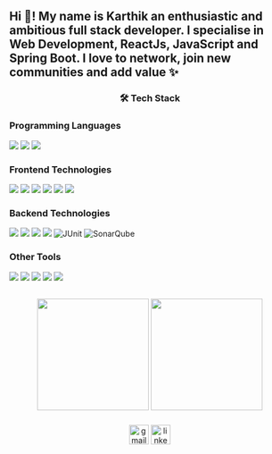 <h2 align="left">Hi 👋! My name is Karthik an enthusiastic and ambitious full stack developer. I specialise in Web
    Development, ReactJs, JavaScript and Spring Boot. I love to network, join new communities and add value ✨</h2>

###
<div class="markdown-heading" align="center" dir="auto">
    <h3 class="heading-element" dir="auto">🛠 Tech Stack</h3><a id="user-content--tech-stack" class="anchor"
        aria-label="Permalink: 🛠  Tech Stack" href="#-tech-stack"></a>
</div>

<div align="left">
    <h3 class="heading-element" dir="auto">Programming Languages</h3>
    <img src="https://img.shields.io/badge/C%2B%2B-00599C?style=for-the-badge&logo=c%2B%2B&logoColor=white"
        style="max-width: 100%;">
    <img src="https://img.shields.io/badge/java-%23ED8B00.svg?style=for-the-badge&logo=openjdk&logoColor=white"
        style="max-width: 100%;">
    <img src="https://img.shields.io/badge/Python-FFD43B?style=for-the-badge&logo=python&logoColor=blue"
        style="max-width: 100%;">
</div>
<div align="left">
    <h3 class="heading-element" dir="auto">Frontend Technologies</h3>
    <img src="https://img.shields.io/badge/HTML5-E34F26?style=for-the-badge&logo=html5&logoColor=white"
        style="max-width: 100%;">
    <img src="https://img.shields.io/badge/CSS3-1572B6?style=for-the-badge&logo=css3&logoColor=white"
        style="max-width: 100%;">
    <img src="https://img.shields.io/badge/JavaScript-323330?style=for-the-badge&logo=javascript&logoColor=F7DF1E"
        style="max-width: 100%;">
    <img src="https://img.shields.io/badge/React-20232A?style=for-the-badge&logo=react&logoColor=61DAFB"
        style="max-width: 100%;">
    <img src="https://img.shields.io/badge/Material%20UI-007FFF?style=for-the-badge&logo=mui&logoColor=white"
        style="max-width: 100%;">
    <img src="https://img.shields.io/badge/Bootstrap-563D7C?style=for-the-badge&logo=bootstrap&logoColor=white"
        style="max-width: 100%;">
</div>
<div align="left">
    <h3 class="heading-element" dir="auto">Backend Technologies</h3>
    <img src="https://img.shields.io/badge/Spring_Boot-F2F4F9?style=for-the-badge&logo=spring-boot"
        style="max-width: 100%;">
    <img src="https://img.shields.io/badge/Node%20js-339933?style=for-the-badge&logo=nodedotjs&logoColor=white"
        style="max-width: 100%;">
    <img src="https://img.shields.io/badge/MySQL-005C84?style=for-the-badge&logo=mysql&logoColor=white"
        style="max-width: 100%;">
    <img src="https://img.shields.io/badge/PHP-777BB4?style=for-the-badge&logo=php&logoColor=white"
        style="max-width: 100%;">
    <img src="https://img.shields.io/badge/Junit5-25A162?style=for-the-badge&logo=junit5&logoColor=white" alt="JUnit"
        style="max-width: 100%;">
    <img src="https://img.shields.io/badge/SonarQube-black?style=for-the-badge&logo=sonarqube&logoColor=4E9BCD"
        alt="SonarQube" style="max-width: 100%;">
</div>

<div align="left">
    <h3 class="heading-element" dir="auto">Other Tools</h3>
    <img src="https://img.shields.io/badge/VSCode-0078D4?style=for-the-badge&logo=visual%20studio%20code&logoColor=white"
        style="max-width: 100%;">
    <img src="https://img.shields.io/badge/GitHub-100000?style=for-the-badge&logo=github&logoColor=white"
        style="max-width: 100%;">
    <img src="https://img.shields.io/badge/GIT-E44C30?style=for-the-badge&logo=git&logoColor=white"
        style="max-width: 100%;">
    <img src="https://img.shields.io/badge/Jira-0052CC?style=for-the-badge&logo=Jira&logoColor=white"
        style="max-width: 100%;">
    <img src="https://img.shields.io/badge/Postman-FF6C37?style=for-the-badge&logo=Postman&logoColor=white"
        style="max-width: 100%;">
</div>

##
<div align="center" style="display: inline_block">
    <img height="200em"
        src="https://github-readme-stats.vercel.app/api?username=Karthik-MP&show_icons=true&theme=radical">
    <img height="200em"
        src="https://github-readme-stats.vercel.app/api/top-langs/?username=Karthik-MP&layout=donut&theme=radical">
</div>

###

<div align="center">
    <!-- <img src="https://img.shields.io/static/v1?message=Discord&logo=discord&label=&color=7289DA&logoColor=white&labelColor=&style=for-the-badge" height="35" alt="discord logo"  /> -->
    <a href="mailto:karthikmp521@gmail.com"><img
            src="https://img.shields.io/static/v1?message=Gmail&logo=gmail&label=&color=D14836&logoColor=white&labelColor=&style=for-the-badge"
            height="35" alt="gmail logo" /></a>
    <a href="https://www.linkedin.com/in/karthik-mp/"><img
            src="https://img.shields.io/static/v1?message=LinkedIn&logo=linkedin&label=&color=0077B5&logoColor=white&labelColor=&style=for-the-badge"
            height="35" alt="linkedin logo" /></a>
</div>

###
<br clear="both">
